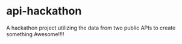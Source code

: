 # api-hackathon
A hackathon project utilizing the data from two public APIs to create something Awesome!!!!
